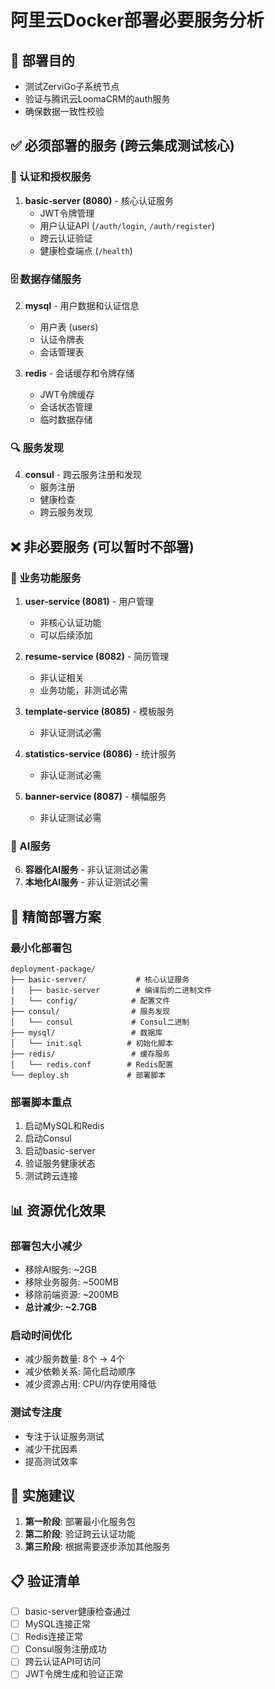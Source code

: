 # 阿里云Docker部署必要服务分析

## 🎯 部署目的
- 测试ZerviGo子系统节点
- 验证与腾讯云LoomaCRM的auth服务
- 确保数据一致性校验

## ✅ 必须部署的服务 (跨云集成测试核心)

### 🔐 认证和授权服务
1. **basic-server (8080)** - 核心认证服务
   - JWT令牌管理
   - 用户认证API (`/auth/login`, `/auth/register`)
   - 跨云认证验证
   - 健康检查端点 (`/health`)

### 🗄️ 数据存储服务
2. **mysql** - 用户数据和认证信息
   - 用户表 (users)
   - 认证令牌表
   - 会话管理表

3. **redis** - 会话缓存和令牌存储
   - JWT令牌缓存
   - 会话状态管理
   - 临时数据存储

### 🔍 服务发现
4. **consul** - 跨云服务注册和发现
   - 服务注册
   - 健康检查
   - 跨云服务发现

## ❌ 非必要服务 (可以暂时不部署)

### 📝 业务功能服务
1. **user-service (8081)** - 用户管理
   - 非核心认证功能
   - 可以后续添加

2. **resume-service (8082)** - 简历管理
   - 非认证相关
   - 业务功能，非测试必需

3. **template-service (8085)** - 模板服务
   - 非认证测试必需

4. **statistics-service (8086)** - 统计服务
   - 非认证测试必需

5. **banner-service (8087)** - 横幅服务
   - 非认证测试必需

### 🤖 AI服务
6. **容器化AI服务** - 非认证测试必需
7. **本地化AI服务** - 非认证测试必需

## 🚀 精简部署方案

### 最小化部署包
```
deployment-package/
├── basic-server/           # 核心认证服务
│   ├── basic-server        # 编译后的二进制文件
│   └── config/            # 配置文件
├── consul/                # 服务发现
│   └── consul             # Consul二进制
├── mysql/                 # 数据库
│   └── init.sql          # 初始化脚本
├── redis/                 # 缓存服务
│   └── redis.conf        # Redis配置
└── deploy.sh             # 部署脚本
```

### 部署脚本重点
1. 启动MySQL和Redis
2. 启动Consul
3. 启动basic-server
4. 验证服务健康状态
5. 测试跨云连接

## 📊 资源优化效果

### 部署包大小减少
- 移除AI服务: ~2GB
- 移除业务服务: ~500MB
- 移除前端资源: ~200MB
- **总计减少: ~2.7GB**

### 启动时间优化
- 减少服务数量: 8个 → 4个
- 减少依赖关系: 简化启动顺序
- 减少资源占用: CPU/内存使用降低

### 测试专注度
- 专注于认证服务测试
- 减少干扰因素
- 提高测试效率

## 🔧 实施建议

1. **第一阶段**: 部署最小化服务包
2. **第二阶段**: 验证跨云认证功能
3. **第三阶段**: 根据需要逐步添加其他服务

## 📋 验证清单

- [ ] basic-server健康检查通过
- [ ] MySQL连接正常
- [ ] Redis连接正常
- [ ] Consul服务注册成功
- [ ] 跨云认证API可访问
- [ ] JWT令牌生成和验证正常
